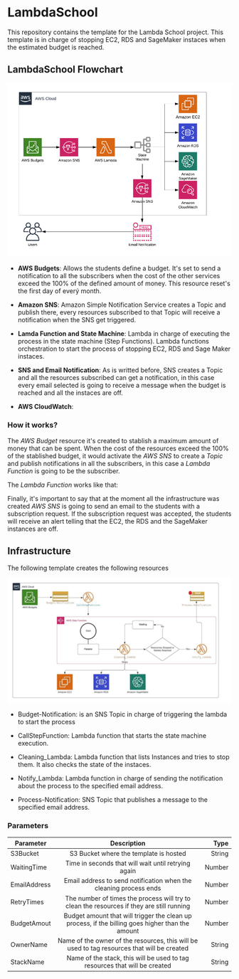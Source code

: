 # LambdaSchool

This repository contains the template for the Lambda School project. This template is in charge of stopping EC2, RDS and SageMaker instaces when the estimated budget is reached.

## LambdaSchool Flowchart

<p align="center">
  <img src="img/LambdaSchool.png"/>
</p>

* **AWS Budgets**: Allows the students define a budget. It's set to send a notification to all the subscribers when the cost of the other services exceed the 100% of the defined amount of money. This resource reset's the first day of everý month.

* **Amazon SNS**: Amazon Simple Notification Service creates a Topic and publish there, every resources subscribed to that Topic will receive a notification when the SNS get triggered.

* **Lamda Function and State Machine**: Lambda in charge of executing the process in the state machine (Step Functions). Lambda functions orchestration to start the process of stopping EC2, RDS and Sage Maker instaces.

* **SNS and Email Notification**: As is writted before, SNS creates a Topic and all the resources subscribed can get a notification, in this case every email selected is going to receive a message when the budget is reached and all the instaces are off.

* **AWS CloudWatch**: 

### How it works?

The *AWS Budget* resource it's created to stablish a maximum amount of money that can be spent. When the cost of the resources exceed the 100% of the stablished budget, it would activate the *AWS SNS* to create a *Topic* and publish notifications in all the subscribers, in this case a *Lambda Function* is going to be the subscriber. 

The *Lambda Function* works like that:

Finally, it's important to say that at the moment all the infrastructure was created *AWS SNS* is going to send an email to the students with a subscription request. If the subscription request was accepted, the students will receive an alert telling that the EC2, the RDS and the SageMaker instances are off.


## Infrastructure

The following template creates the following resources

<p align="center">
  <img src="img/Infra_Lambda_School.jpeg"/>
</p>

* Budget-Notification: is an SNS Topic in charge of triggering the lambda to start the process

* CallStepFunction: Lambda function that starts the state machine execution.

* Cleaning_Lambda: Lambda function that lists Instances and tries to stop them. It also checks the state of the instaces.

* Notify_Lambda: Lambda function in charge of sending the notification about the process to the specified email address.

* Process-Notification: SNS Topic that publishes a message to the specified email address.

### Parameters

<center>

| Parameter        | Description           | Type    |
| ------------- |:-------------:| -----:|
| S3Bucket      | S3 Bucket where the template is hosted | String |
| WaitingTime | Time in seconds that will wait until retrying again      |    Number |
| EmailAddress | Email address to send notification when the cleaning process ends     |    Number |
| RetryTimes | The number of times the process will try to clean the resources if they are still running  |    Number |
| BudgetAmout | Budget amount that will trigger the clean up process, if the billing goes higher than the amount    |    Number |
| OwnerName   | Name of the owner of the resources, this will be used to tag resources that will be created | String
| StackName   | Name of the stack, this will be used to tag resources that will be created | String


</center>

